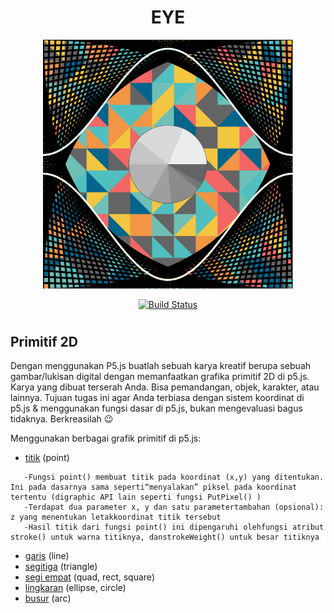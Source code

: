 <h1 align="center">EYE</h1>
<p align="center"><a href="https://laravel.com" target="_blank"><img src="images.png" width="400"></a></p>

<p align="center">
<a href="https://editor.p5js.org/"><img src="https://p5js.org/assets/img/p5js.svg" alt="Build Status" width="60px"></a>
</p>
<h1 align="center"></h1>

## Primitif 2D

Dengan menggunakan P5.js buatlah sebuah karya kreatif berupa sebuah gambar/lukisan digital dengan memanfaatkan grafika primitif 2D di p5.js. Karya yang dibuat terserah Anda. Bisa pemandangan, objek, karakter, atau lainnya. Tujuan tugas ini agar Anda terbiasa dengan sistem koordinat di p5.js & menggunakan fungsi dasar di p5.js, bukan mengevaluasi bagus tidaknya. Berkreasilah 😉

Menggunakan berbagai grafik primitif di p5.js: 
 - [titik](https://p5js.org/reference/#/p5/point) (point)
 ``` 
    -Fungsi point() membuat titik pada koordinat (x,y) yang ditentukan. Ini pada dasarnya sama seperti“menyalakan” piksel pada koordinat tertentu (digraphic API lain seperti fungsi PutPixel() )
    -Terdapat dua parameter x, y dan satu parametertambahan (opsional): z yang menentukan letakkoordinat titik tersebut
    -Hasil titik dari fungsi point() ini dipengaruhi olehfungsi atribut stroke() untuk warna titiknya, danstrokeWeight() untuk besar titiknya
 ```
 - [garis](https://p5js.org/reference/#/p5/line) (line)
 - [segitiga](https://p5js.org/reference/#/p5/triangle) (triangle)
 - [segi empat](https://p5js.org/reference/#/p5/quad) (quad, rect, square) 
 - [lingkaran](https://p5js.org/reference/#/p5/ellipse) (ellipse, circle)
 - [busur](https://p5js.org/reference/#/p5/arc) (arc)




